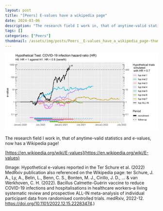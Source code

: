 ```yaml
---
layout: post
title: "[Peers] E-values have a wikipedia page"
date: 2024-03-06
description: "The research field I work in, that of anytime-valid statistics and e-values, now has a Wikipedia page! [https://en.wikipedia.org/wiki/E-values](https://en.wikipedia.org/wiki/E-values)"
tags: []
categories: ["Peers"]
thumbnail: /assets/img/posts/Peers__E-values_have_a_wikipedia_page-thumbnail.jpg
---
```

![](/assets/img/posts/Peers__E-values_have_a_wikipedia_page-0.jpg)

The research field I work in, that of anytime-valid statistics and e-values, now has a Wikipedia page!

[https://en.wikipedia.org/wiki/E-values](https://en.wikipedia.org/wiki/E-values)

(Image: Hypothetical e-values reported in the Ter Schure et al. (2022) MedRxiv publication also referenced on the Wikipedia page:
ter Schure, J. A., Ly, A., Belin, L., Benn, C. S., Bonten, M. J., Cirillo, J. D., ... & van Werkhoven, C. H. (2022). Bacillus Calmette-Guérin vaccine to reduce COVID-19 infections and hospitalisations in healthcare workers–a living systematic review and prospective ALL-IN meta-analysis of individual participant data from randomised controlled trials. medRxiv, 2022-12. https://doi.org/10.1101/2022.12.15.22283474.)